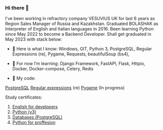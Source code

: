### Hi there 👋

I've been working in refractory company VESUVIUS UK for last 6 years as Region Sales Manager of Russia and Kazakhstan.
Graduated BOLASHAK as Interpreter of English and Italian languages in 2016.
Been learning Python since May 2022 to become a Backend Developer. Shall get graduated in May 2023 with stack below:

- 🔭 Here is what I know:
Windows, GIT, Python 3, PostgreSQL, Regular Expressions (re), Pygame, Requests, beautifulSoup (bs4),

- 🌱 For now I’m learning:
Django Framework, FastAPI, Flask, Httpio, Docker, Docker-compose, Celery, Redis



- 💬 My code:

[PostgreSQL](https://github.com/JohnnyLao/3-Databases)
[Regular expressions](https://github.com/JohnnyLao/4-Pro_Python/tree/main/HW2) (re) 
[Pygame](https://github.com/JohnnyLao/Project_Pygame_1) (In progress)

Study certificates:
1) [English for developers](https://github.com/JohnnyLao/Certificates/blob/main/English.pdf)
2) [Python (v3)](https://github.com/JohnnyLao/Certificates/blob/main/Python_3.pdf)
3) [Databases (PostgreSQL)](https://github.com/JohnnyLao/Certificates/blob/main/Databases.pdf)
4) [Python for proffesion](https://github.com/JohnnyLao/Cerfiticates/blob/main/4_Pro_Python.pdf)
